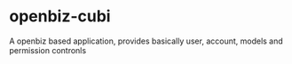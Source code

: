 openbiz-cubi
============

A openbiz based application, provides basically user, account, models and permission contronls
